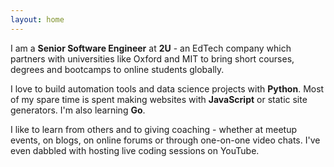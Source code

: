 ```yaml
---
layout: home
---
```


I am a **Senior Software Engineer** at **2U** - an EdTech company which partners with universities like Oxford
and MIT to bring short courses, degrees and bootcamps to online students globally.

I love to build automation tools and data science projects with **Python**. Most of my spare time is
spent making websites with **JavaScript** or static site generators. I'm also learning **Go**.

I like to learn from others and to giving coaching - whether at meetup events, on blogs, on online
forums or through one-on-one video chats. I've even dabbled with hosting live coding sessions on
YouTube.
